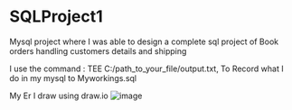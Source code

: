 # SQLProject1
Mysql project where I was able to design a complete sql project of Book orders handling customers details and shipping

I use the command : TEE C:/path_to_your_file/output.txt, To Record what I do in my mysql to Myworkings.sql


My Er I draw using draw.io
![image](https://github.com/user-attachments/assets/458d5311-4b08-46b1-8947-fec18aa8edf7)
